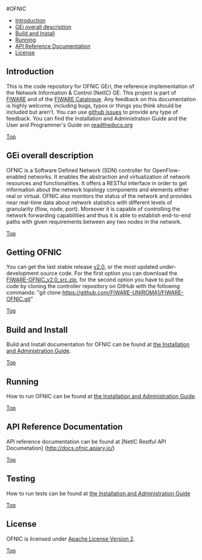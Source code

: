 #<a name="top"></a>OFNIC

* [Introduction](#introduction)
* [GEi overall description](#gei-overall-description)
* [Build and Install](#build-and-install)
* [Running](#running)
* [API Reference Documentation](#api-reference-documentation)
* [License](#license)
	
	  
## Introduction

This is the code repository for OFNIC GEri, the reference implementation of the Network Information & Control (NetIC) GE.
This project is part of [FIWARE](http://www.fiware.org) and of the [FIWARE Catalogue](http://catalogue.fiware.org/).
Any feedback on this documentation is highly welcome, including bugs, typos
or things you think should be included but aren't. You can use [github issues](https://github.com/FIWARE-UNIROMA1/FIWARE-OFNIC/issues/new) to provide any type of feedback.
You can find the Installation and Administration Guide and the User and Programmer's Guide on [readthedocs.org](https://fiware-ofnic.readthedocs.org/en/v2.0/)

[Top](#top)

## GEi overall description

OFNIC is a Software Defined Network (SDN) controller for OpenFlow-enabled networks. It enables the abstraction and virtualization of network resources and functionalities. It offers a RESTful interface in order to get information about the network topology components and elements either real or virtual. OFNIC also monitors the status of the network and provides near real-time data about network statistics with different levels of granularity (flow, node, port). Moreover it is capable of controlling the network forwarding capabilities and thus it is able to establish end-to-end paths with given requirements between any two nodes in the network.

[Top](#top)

## Getting OFNIC
You can get the last stable release [v2.0](https://github.com/FIWARE-UNIROMA1/FIWARE-OFNIC/releases/tag/v2.0), or the most updated under-development source code. 
For the first option you can download the [FIWARE-OFNIC_v2.0_src.zip](https://github.com/FIWARE-UNIROMA1/FIWARE-OFNIC/archive/v2.0.zip), for the second option you have to pull the code by cloning the controller repository on GitHub with the following commands: 
"git clone https://github.com/FIWARE-UNIROMA1/FIWARE-OFNIC.git"

[Top](#top)

## Build and Install

Build and Install documentation for OFNIC can be found at [the Installation and Administration Guide](https://fiware-ofnic.readthedocs.org/en/v2.0/Installation_and_administration_manual.html).

[Top](#top)

## Running

How to run OFNIC can be found at [the Installation and Administration Guide](https://fiware-ofnic.readthedocs.org/en/v2.0/Installation_and_administration_manual.html).

[Top](#top)

## API Reference Documentation

API reference documentation can be found at [NetIC Restful API Documetation] (http://docs.ofnic.apiary.io/)

[Top](#top)

## Testing

How to run tests can be found at [the Installation and Administration Guide](https://fiware-ofnic.readthedocs.org/en/v2.0/Installation_and_administration_manual.html)

[Top](#top)

## License

OFNIC is licensed under [Apache License Version 2](https://www.apache.org/licenses/LICENSE-2.0).

[Top](#top)
